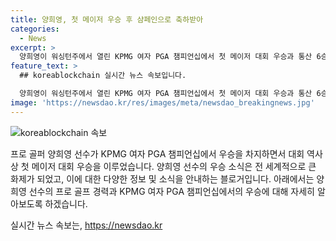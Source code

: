 ```yaml
---
title: 양희영, 첫 메이저 우승 후 샴페인으로 축하받아
categories:
  - News
excerpt: >
  양희영이 워싱턴주에서 열린 KPMG 여자 PGA 챔피언십에서 첫 메이저 대회 우승과 통산 6승을 차지한 후 샴페인을 받고 있다. LPGA 투어에서의 활약을 통해 양희영의 위상이 더욱 높아졌다.
feature_text: >
  ## koreablockchain 실시간 뉴스 속보입니다.

  양희영이 워싱턴주에서 열린 KPMG 여자 PGA 챔피언십에서 첫 메이저 대회 우승과 통산 6승을 차지한 후 샴페인을 받고 있다. LPGA 투어에서의 활약을 통해 양희영의 위상이 더욱 높아졌다.
image: 'https://newsdao.kr/res/images/meta/newsdao_breakingnews.jpg'
---
```


<p><img src="https://newsdao.kr/res/images/meta/newsdao_breakingnews.jpg" alt="koreablockchain 속보" /></p>

<p>프로 골퍼 양희영 선수가 KPMG 여자 PGA 챔피언십에서 우승을 차지하면서 대회 역사상 첫 메이저 대회 우승을 이루었습니다. 양희영 선수의 우승 소식은 전 세계적으로 큰 화제가 되었고, 이에 대한 다양한 정보 및 소식을 안내하는 블로거입니다. 아래에서는 양희영 선수의 프로 골프 경력과 KPMG 여자 PGA 챔피언십에서의 우승에 대해 자세히 알아보도록 하겠습니다. </p>
실시간 뉴스 속보는, <a href="https://newsdao.kr" rel="dofollow">https://newsdao.kr</a>


